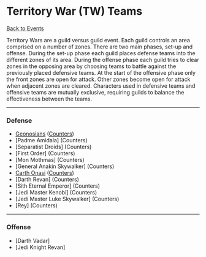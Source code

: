 # Territory War (TW) Teams

[Back to Events](../README.md)

Territory Wars are a guild versus guild event. Each guild controls an area 
comprised on a number of zones. There are two main phases, set-up and 
offense. During the set-up phase each guild places defense teams into the 
different zones of its area. During the offense phase each guild tries to clear 
zones in the opposing area by choosing teams to battle against the 
previously placed defensive teams. At the start of the offensive phase only 
the front zones are open for attack. Other zones become open for attack when 
adjacent zones are cleared. Characters used in defensive teams and offensive 
teams are mutually exclusive, requiring guilds to balance the 
effectiveness between the teams.

---

### Defense
  - [Geonosians](../Teams/Geos.md#territory-war-defense) ([Counters](../Teams/Geos.md#counters))
  - [Padme Amidala] (Counters)
  - [Separatist Droids] (Counters)
  - [First Order] (Counters)
  - [Mon Mothmas] (Counters)
  - [General Anakin Skywalker] (Counters)
  - [Carth Onasi](../Teams/Old%20Republic.md#territory-war-defense) ([Counters](../Teams/CLS%20Rebels.md#old-republic-counter))
  - [Darth Revan] (Counters)
  - [Sith Eternal Emperor] (Counters)
  - [Jedi Master Kenobi] (Counters)
  - [Jedi Master Luke Skywalker] (Counters)
  - [Rey] (Counters)

---

### Offense
  - [Darth Vadar]
  - [Jedi Knight Revan]

